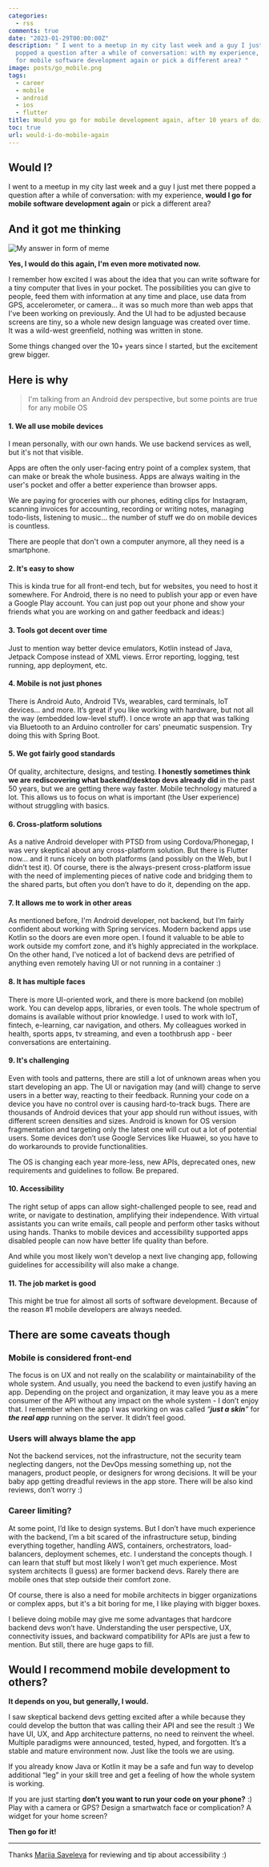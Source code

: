 ```yaml
---
categories:
  - rss
comments: true
date: "2023-01-29T00:00:00Z"
description: " I went to a meetup in my city last week and a guy I just met there
  popped a question after a while of conversation: with my experience, would I go
  for mobile software development again or pick a different area? "
image: posts/go_mobile.png
tags:
  - career
  - mobile
  - android
  - ios
  - flutter
title: Would you go for mobile development again, after 10 years of doing it?
toc: true
url: would-i-do-mobile-again
---
```


## Would I?

I went to a meetup in my city last week and a guy I just met there popped a question after a while of conversation: with my experience, **would I go for mobile software development again** or pick a different area?

## And it got me thinking

![My answer in form of meme](assets/posts/mobile-meme.jpg)

**Yes, I would do this again, I'm even more motivated now.**

I remember how excited I was about the idea that you can write software for a tiny computer that lives in your pocket. The possibilities you can give to people, feed them with information at any time and place, use data from GPS, accelerometer, or camera... it was so much more than web apps that I've been working on previously. And the UI had to be adjusted because screens are tiny, so a whole new design language was created over time.  
It was a wild-west greenfield, nothing was written in stone.

Some things changed over the 10+ years since I started, but the excitement grew bigger.

## Here is why

> I'm talking from an Android dev perspective, but some points are true for any mobile OS

#### 1. We all use mobile devices

I mean personally, with our own hands. We use backend services as well, but it's not that visible.

Apps are often the only user-facing entry point of a complex system, that can make or break the whole business. Apps are always waiting in the user's pocket and offer a better experience than browser apps.

We are paying for groceries with our phones, editing clips for Instagram, scanning invoices for accounting, recording or writing notes, managing todo-lists, listening to music... the number of stuff we do on mobile devices is countless.

There are people that don't own a computer anymore, all they need is a smartphone.

#### 2. It's easy to show

This is kinda true for all front-end tech, but for websites, you need to host it somewhere. For Android, there is no need to publish your app or even have a Google Play account. You can just pop out your phone and show your friends what you are working on and gather feedback and ideas:)

#### 3. Tools got decent over time

Just to mention way better device emulators, Kotlin instead of Java, Jetpack Compose instead of XML views. Error reporting, logging, test running, app deployment, etc.

#### 4. Mobile is not just phones

There is Android Auto, Android TVs, wearables, card terminals, IoT devices… and more. It’s great if you like working with hardware, but not all the way (embedded low-level stuff). I once wrote an app that was talking via Bluetooth to an Arduino controller for cars' pneumatic suspension. Try doing this with Spring Boot.

#### 5. We got fairly good standards

Of quality, architecture, designs, and testing. **I honestly sometimes think we are rediscovering what backend/desktop devs already did** in the past 50 years, but we are getting there way faster. Mobile technology matured a lot. This allows us to focus on what is important (the User experience) without struggling with basics.

#### 6. Cross-platform solutions

As a native Android developer with PTSD from using Cordova/Phonegap, I was very skeptical about any cross-platform solution. But there is Flutter now… and it runs nicely on both platforms (and possibly on the Web, but I didn’t test it). Of course, there is the always-present cross-platform issue with the need of implementing pieces of native code and bridging them to the shared parts, but often you don’t have to do it, depending on the app.

#### 7. It allows me to work in other areas

As mentioned before, I'm Android developer, not backend, but I’m fairly confident about working with Spring services. Modern backend apps use Kotlin so the doors are even more open. I found it valuable to be able to work outside my comfort zone, and it’s highly appreciated in the workplace. On the other hand, I’ve noticed a lot of backend devs are petrified of anything even remotely having UI or not running in a container :)

#### 8. It has multiple faces

There is more UI-oriented work, and there is more backend (on mobile) work. You can develop apps, libraries, or even tools. The whole spectrum of domains is available without prior knowledge. I used to work with IoT, fintech, e-learning, car navigation, and others. My colleagues worked in health, sports apps, tv streaming, and even a toothbrush app - beer conversations are entertaining.

#### 9. It's challenging

Even with tools and patterns, there are still a lot of unknown areas when you start developing an app. The UI or navigation may (and will) change to serve users in a better way, reacting to their feedback. Running your code on a device you have no control over is causing hard-to-track bugs.
There are thousands of Android devices that your app should run without issues, with different screen densities and sizes. Android is known for OS version fragmentation and targeting only the latest one will cut out a lot of potential users. Some devices don’t use Google Services like Huawei, so you have to do workarounds to provide functionalities.

The OS is changing each year more-less, new APIs, deprecated ones, new requirements and guidelines to follow. Be prepared.

#### 10. Accessibility

The right setup of apps can allow sight-challenged people to see, read and write, or navigate to destination, amplifying their independence. With virtual assistants you can write emails, call people and perform other tasks without using hands. Thanks to mobile devices and accessibility supported apps disabled people can now have better life quality than before.

And while you most likely won't develop a next live changing app, following guidelines for accessibility will also make a change.

#### 11. The job market is good

This might be true for almost all sorts of software development. Because of the reason #1 mobile developers are always needed.

## There are some caveats though

### Mobile is considered front-end

The focus is on UX and not really on the scalability or maintainability of the whole system. And usually, you need the backend to even justify having an app. Depending on the project and organization, it may leave you as a mere consumer of the API without any impact on the whole system - I don’t enjoy that. I remember when the app I was working on was called _“**just a skin**”_ for _**the real app**_ running on the server. It didn’t feel good.

### Users will always blame the app

Not the backend services, not the infrastructure, not the security team neglecting dangers, not the DevOps messing something up, not the managers, product people, or designers for wrong decisions. It will be your baby app getting dreadful reviews in the app store. There will be also kind reviews, don’t worry :)

### Career limiting?

At some point, I’d like to design systems. But I don’t have much experience with the backend, I’m a bit scared of the infrastructure setup, binding everything together, handling AWS, containers, orchestrators, load-balancers, deployment schemes, etc. I understand the concepts though. I can learn that stuff but most likely I won’t get much experience. Most system architects (I guess) are former backend devs. Rarely there are mobile ones that step outside their comfort zone.

Of course, there is also a need for mobile architects in bigger organizations or complex apps, but it's a bit boring for me, I like playing with bigger boxes.

I believe doing mobile may give me some advantages that hardcore backend devs won’t have. Understanding the user perspective, UX, connectivity issues, and backward compatibility for APIs are just a few to mention. But still, there are huge gaps to fill.

## Would I recommend mobile development to others?

**It depends on you, but generally, I would.**

I saw skeptical backend devs getting excited after a while because they could develop the button that was calling their API and see the result :)
We have UI, UX, and App architecture patterns, no need to reinvent the wheel. Multiple paradigms were announced, tested, hyped, and forgotten. It’s a stable and mature environment now. Just like the tools we are using.

If you already know Java or Kotlin it may be a safe and fun way to develop additional “leg” in your skill tree and get a feeling of how the whole system is working.

If you are just starting **don’t you want to run your code on your phone?** :) Play with a camera or GPS? Design a smartwatch face or complication? A widget for your home screen?

**Then go for it!**

---

Thanks [Mariia Saveleva](https://lyumotech.com) for reviewing and tip about accessibility :)
